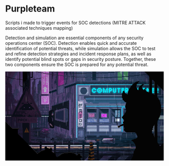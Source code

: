 # Purpleteam

Scripts i made to trigger events for SOC detections (MITRE ATTACK associated techniques mapping)

Detection and simulation are essential components of any security operations center (SOC).
Detection enables quick and accurate identification of potential threats, while simulation allows the SOC to test and refine detection strategies and incident response plans, as well as identify potential blind spots or gaps in security posture. Together, these two components ensure the SOC is prepared for any potential threat.

<p align="center">
  <img src="https://github.com/mthcht/mthcht/blob/main/img/img.gif">
</p>
